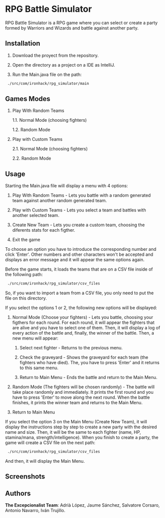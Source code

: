 # RPG Battle Simulator

RPG Battle Simulator is a RPG game where you can select or create a party formed by Warriors and Wizards and battle against another party.

## Installation

1. Download the proyect from the repository.

2. Open the directory as a project on a IDE as IntelliJ.

3. Run the Main.java file on the path:

```bash
 ./src/com/ironhack/rpg_simulator/main
```

## Games Modes

1. Play With Random Teams

   1.1. Normal Mode (choosing fighters)
  
   1.2. Random Mode

2. Play with Custom Teams

   2.1. Normal Mode (choosing fighters)
  
   2.2. Random Mode
  
## Usage

Starting the Main.java file will display a menu with 4 options:

   1. Play With Random Teams - Lets you battle with a random generated team against another random generated team.
   
   2. Play with Custom Teams - Lets you select a team and battles with another selected team.
   
   3. Create New Team - Lets you create a custom team, choosing the diferents stats for each figther.
   
   4. Exit the game
 
To choose an option you have to introduce the corresponding number and click 'Enter'. Other numbers and other characters won't be accepted and displays
an error message and it will appear the same options again.
 
Before the game starts, it loads the teams that are on a CSV file inside of the following path:

```bash
 ./src/com/ironhack/rpg_simulator/csv_files
```

So, if you want to import a team from a CSV file, you only need to put the file on this directory.

If you select the options 1 or 2, the following new options will be displayed:

1. Normal Mode (Choose your fighters) - Lets you battle, choosing your figthers for each round. For each round, it will appear the fighters that are alive
   and you have to select one of them. Then, it will display a log of every action of the battle and, finally, the winner of the battle. Then, a new menu will
   appear:
      
   1. Select next fighter - Returns to the previous menu.
      
   2. Check the graveyard - Shows the graveyard for each team (the fighters who have died). The, you have to press 'Enter' and it returns to this same menu.
      
   3. Return to Main Menu - Ends the battle and return to the Main Menu.
   
2. Random Mode (The fighters will be chosen randomly) - The battle will take place randomly and immediately. It prints the first round and you have to press
'Enter' to move along the next round. When the battle finishes, it prints the winner team and returns to the Main Menu.
   
3. Return to Main Menu
   
If you select the option 3 on the Main Menu (Create New Team), it will display the instructions step by step to create a new party with the desired name and size.
Then, it will be the same to each fighter (name, HP, stamina/mana, strength/intelligence). When you finish to create a party, the game will create a CSV file on the
next path:

```bash
 ./src/com/ironhack/rpg_simulator/csv_files
```

And then, it will display the Main Menu.
   
## Screenshots


## Authors
**The Excepcionalist Team**: Adrià López, Jaume Sánchez, Salvatore Corsaro, Antonio Navarro, Iván Trujillo.
